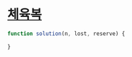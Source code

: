 # [체육복](https://programmers.co.kr/learn/courses/30/lessons/42862)

```JAVASCRIPT
function solution(n, lost, reserve) {
  
}
```
